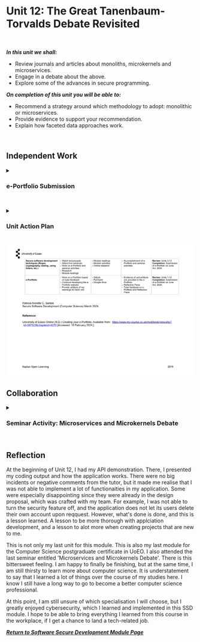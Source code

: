 <!--layout: page
title: "SSDCS Unit 12 "
permalink: /ssdcs_unit12-->

# Unit 12: The Great Tanenbaum-Torvalds Debate Revisited
<br>

_**In this unit we shall:** <br>_

- Review journals and articles about monoliths, microkernels and microservices.<br>
- Engage in a debate about the above.<Br>
- Explore some of the advances in secure programming.<br>

_**On completion of this unit you will be able to:** <br>_

- Recommend a strategy around which methodology to adopt: monolithic or microservices.<br>
- Provide evidence to support your recommendation.<Br>
- Explain how faceted data approaches work.<br>
<br>

## Independent Work

<details><summary><h3>e-Portfolio Submission</h3></summary><br>  

It's this website. Please feel free to navigate the Secure Software Development page from https://patzsantos.github.io/e-portfolio-uoeo/ssdcs_landing .</details><br>

<details><summary><h3>Unit Action Plan</h3></summary><br>  

<img src="images/ssdcs_unit12_actionplan1.jpg?raw=true"></details><br>
<img src="images/ssdcs_unit12_actionplan2.jpg?raw=true"></details><br>


## Collaboration
<details><summary><h3> Seminar Activity: Microservices and Microkernels Debate</h3></summary>

Read Biggs et al (2018) and Bucchiarone et al (2018) as examples of modern views and approaches to the Monolithic vs. Microservices/ Microkernel debate.

- Post your team’s stance to the forum along with justifications.
- Read all the arguments for each position.
- Choose one team response that disagrees with your team stance and post a message that refutes their argument.
- During this week’s seminar session, all students will independently vote for which argument they believe was presented most persuasively.
<img src="images/ssdcs_unit11_seminar1.jpg?raw=true">
</details><Br>

## Reflection

At the beginning of Unit 12, I had my API demonstration. There, I presented my coding output and how the application works. There were no big incidents or negative comments from the tutor, but it made me realise that I was not able to implement a lot of functionaities in my application. Some were especially disappointing since they were already in the design proposal, which was crafted with my team. For example, I was not able to turn the security feature off, and the application does not let its users delete their own account upon reqquest. However, what's done is done, and this is a lesson learned. A lesson to be more thorough with applciation development, and a lesson to alot more when creating projects that are new to me. 

This is not only my last unit for this module. This is also my last module for the Computer Science postgraduate certificate in UoEO. I also attended the last seminar entitled 'Microservices and Microkernels Debate'. There is this bittersweet feeling. I am happy to finally be finishing, but at the same time, I am still thirsty to learn more about computer science. It is understatement to say that I learned a lot of things over the course of my studies here. I know I still have a long way to go to become a better computer science professional. 

At this point, I am still unsure of which specialisation I will choose, but I greatly enjoyed cybersecurity, which I learned and implemented in this SSD module. I hope to be able to bring everything I learned from this course in the workplace, if I get a chance to land a tech-related job. 

**_[Return to Software Secure Development Module Page](https://patzsantos.github.io/e-portfolio-uoeo/ssdcs_landing)_**
